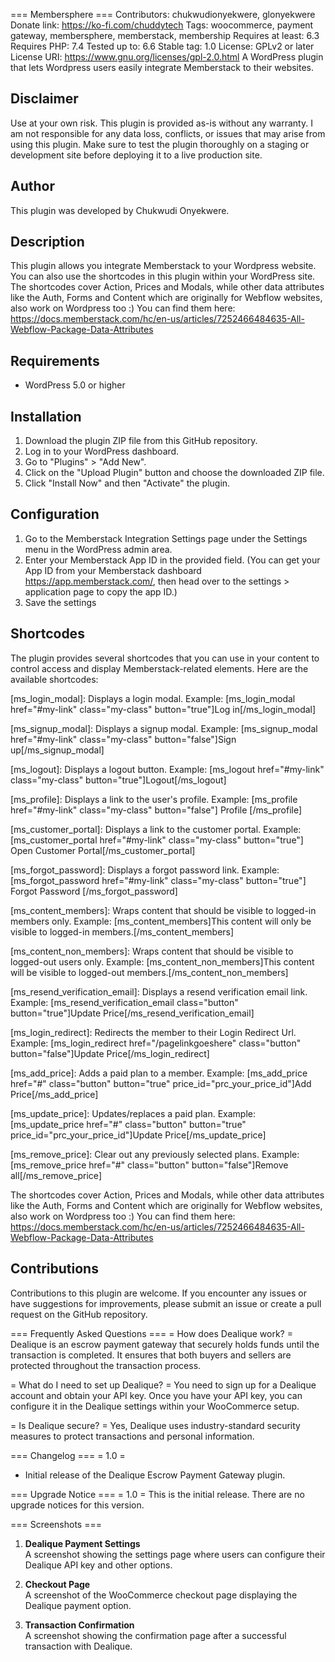 === Membersphere ===
Contributors: chukwudionyekwere, glonyekwere
Donate link: https://ko-fi.com/chuddytech
Tags: woocommerce, payment gateway, membersphere, memberstack, membership
Requires at least: 6.3
Requires PHP: 7.4
Tested up to: 6.6
Stable tag: 1.0
License: GPLv2 or later
License URI: https://www.gnu.org/licenses/gpl-2.0.html
A WordPress plugin that lets Wordpress users easily integrate Memberstack to their websites.

## Disclaimer
Use at your own risk. This plugin is provided as-is without any warranty. I am not responsible for any data loss, conflicts, or issues that may arise from using this plugin. Make sure to test the plugin thoroughly on a staging or development site before deploying it to a live production site.

## Author
This plugin was developed by Chukwudi Onyekwere.

## Description

This plugin allows you integrate Memberstack to your Wordpress website. You can also use the shortcodes in this plugin within your WordPress site. The shortcodes cover Action, Prices and Modals, while other data attributes like the Auth, Forms and Content which are originally for Webflow websites, also work on Wordpress too :) You can find them here: https://docs.memberstack.com/hc/en-us/articles/7252466484635-All-Webflow-Package-Data-Attributes



## Requirements

- WordPress 5.0 or higher


## Installation

1. Download the plugin ZIP file from this GitHub repository.
2. Log in to your WordPress dashboard.
3. Go to "Plugins" > "Add New".
4. Click on the "Upload Plugin" button and choose the downloaded ZIP file.
5. Click "Install Now" and then "Activate" the plugin.

## Configuration

1. Go to the Memberstack Integration Settings page under the Settings menu in the WordPress admin area.
2. Enter your Memberstack App ID in the provided field. (You can get your App ID from your Memberstack dashboard https://app.memberstack.com/, then head over to the settings > application page to copy the app ID.)
3. Save the settings


## Shortcodes

The plugin provides several shortcodes that you can use in your content to control access and display Memberstack-related elements. Here are the available shortcodes:

   [ms_login_modal]: Displays a login modal. Example: [ms_login_modal href="#my-link" class="my-class" button="true"]Log in[/ms_login_modal]
   
   [ms_signup_modal]: Displays a signup modal. Example: [ms_signup_modal href="#my-link" class="my-class" button="false"]Sign up[/ms_signup_modal]
   
   [ms_logout]: Displays a logout button.  Example: [ms_logout href="#my-link" class="my-class" button="true"]Logout[/ms_logout]
   
   [ms_profile]: Displays a link to the user's profile. Example: [ms_profile href="#my-link" class="my-class" button="false"] Profile [/ms_profile]
   
   [ms_customer_portal]: Displays a link to the customer portal. Example: [ms_customer_portal href="#my-link" class="my-class" button="true"] Open Customer Portal[/ms_customer_portal]
   
   [ms_forgot_password]: Displays a forgot password link. Example: [ms_forgot_password href="#my-link" class="my-class" button="true"] Forgot Password [/ms_forgot_password]
   
   [ms_content_members]: Wraps content that should be visible to logged-in members only. Example: [ms_content_members]This content will only be visible to logged-in members.[/ms_content_members]
   
   [ms_content_non_members]: Wraps content that should be visible to logged-out users only. Example: [ms_content_non_members]This content will be visible to logged-out members.[/ms_content_non_members]
   
   [ms_resend_verification_email]: Displays a resend verification email link. Example: [ms_resend_verification_email class="button" button="true"]Update Price[/ms_resend_verification_email]
   
   [ms_login_redirect]: Redirects the member to their Login Redirect Url. Example: [ms_login_redirect href="/pagelinkgoeshere" class="button" button="false"]Update Price[/ms_login_redirect]
   
   [ms_add_price]: Adds a paid plan to a member. Example: [ms_add_price href="#" class="button" button="true" price_id="prc_your_price_id"]Add Price[/ms_add_price]
   
   [ms_update_price]: Updates/replaces a paid plan. Example: [ms_update_price href="#" class="button" button="true" price_id="prc_your_price_id"]Update Price[/ms_update_price]
   
   [ms_remove_price]: Clear out any previously selected plans. Example: [ms_remove_price href="#" class="button" button="false"]Remove all[/ms_remove_price]
   
   The shortcodes cover Action, Prices and Modals, while other data attributes like the Auth, Forms and Content which are originally for Webflow websites, also work on Wordpress too :) You can find them here: https://docs.memberstack.com/hc/en-us/articles/7252466484635-All-Webflow-Package-Data-Attributes


## Contributions 

Contributions to this plugin are welcome. If you encounter any issues or have suggestions for improvements, please submit an issue or create a pull request on the GitHub repository. 


=== Frequently Asked Questions ===
= How does Dealique work? =
Dealique is an escrow payment gateway that securely holds funds until the transaction is completed. It ensures that both buyers and sellers are protected throughout the transaction process.

= What do I need to set up Dealique? =
You need to sign up for a Dealique account and obtain your API key. Once you have your API key, you can configure it in the Dealique settings within your WooCommerce setup.

= Is Dealique secure? =
Yes, Dealique uses industry-standard security measures to protect transactions and personal information.

=== Changelog ===
= 1.0 =
* Initial release of the Dealique Escrow Payment Gateway plugin.

=== Upgrade Notice ===
= 1.0 =
This is the initial release. There are no upgrade notices for this version.

=== Screenshots ===
1. **Dealique Payment Settings**  
   A screenshot showing the settings page where users can configure their Dealique API key and other options.

2. **Checkout Page**  
   A screenshot of the WooCommerce checkout page displaying the Dealique payment option.

3. **Transaction Confirmation**  
   A screenshot showing the confirmation page after a successful transaction with Dealique.
